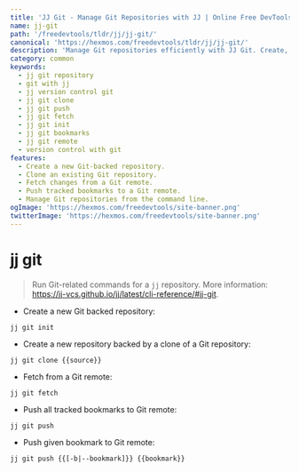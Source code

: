 ```yaml
---
title: 'JJ Git - Manage Git Repositories with JJ | Online Free DevTools by Hexmos'
name: jj-git
path: '/freedevtools/tldr/jj/jj-git/'
canonical: 'https://hexmos.com/freedevtools/tldr/jj/jj-git/'
description: 'Manage Git repositories efficiently with JJ Git. Create, clone, fetch, and push Git repositories using the jj command line tool. Free online tool, no registration required.'
category: common
keywords:
  - jj git repository
  - git with jj
  - jj version control git
  - jj git clone
  - jj git push
  - jj git fetch
  - jj git init
  - jj git bookmarks
  - jj git remote
  - version control with git
features:
  - Create a new Git-backed repository.
  - Clone an existing Git repository.
  - Fetch changes from a Git remote.
  - Push tracked bookmarks to a Git remote.
  - Manage Git repositories from the command line.
ogImage: 'https://hexmos.com/freedevtools/site-banner.png'
twitterImage: 'https://hexmos.com/freedevtools/site-banner.png'
---
```


# jj git

> Run Git-related commands for a `jj` repository.
> More information: <https://jj-vcs.github.io/jj/latest/cli-reference/#jj-git>.

- Create a new Git backed repository:

`jj git init`

- Create a new repository backed by a clone of a Git repository:

`jj git clone {{source}}`

- Fetch from a Git remote:

`jj git fetch`

- Push all tracked bookmarks to Git remote:

`jj git push`

- Push given bookmark to Git remote:

`jj git push {{[-b|--bookmark]}} {{bookmark}}`
